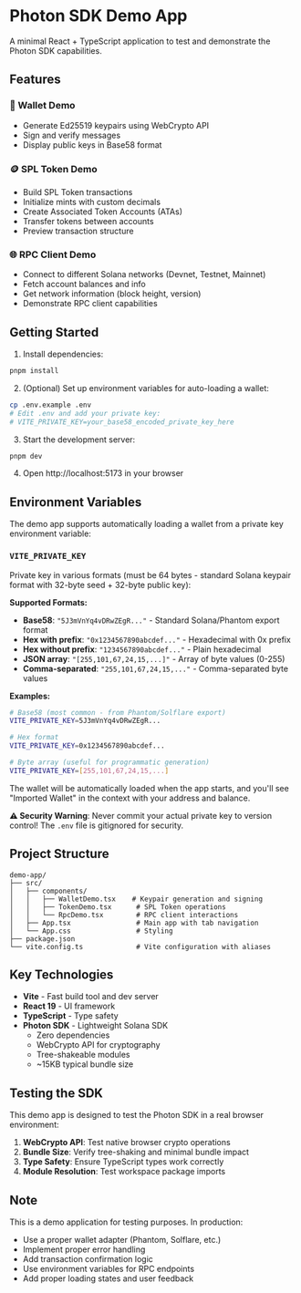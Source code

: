 # Photon SDK Demo App

A minimal React + TypeScript application to test and demonstrate the Photon SDK capabilities.

## Features

### 🔑 Wallet Demo

- Generate Ed25519 keypairs using WebCrypto API
- Sign and verify messages
- Display public keys in Base58 format

### 🪙 SPL Token Demo

- Build SPL Token transactions
- Initialize mints with custom decimals
- Create Associated Token Accounts (ATAs)
- Transfer tokens between accounts
- Preview transaction structure

### 🌐 RPC Client Demo

- Connect to different Solana networks (Devnet, Testnet, Mainnet)
- Fetch account balances and info
- Get network information (block height, version)
- Demonstrate RPC client capabilities

## Getting Started

1. Install dependencies:

```bash
pnpm install
```

2. (Optional) Set up environment variables for auto-loading a wallet:

```bash
cp .env.example .env
# Edit .env and add your private key:
# VITE_PRIVATE_KEY=your_base58_encoded_private_key_here
```

3. Start the development server:

```bash
pnpm dev
```

4. Open http://localhost:5173 in your browser

## Environment Variables

The demo app supports automatically loading a wallet from a private key environment variable:

### `VITE_PRIVATE_KEY`

Private key in various formats (must be 64 bytes - standard Solana keypair format with 32-byte seed + 32-byte public key):

**Supported Formats:**

- **Base58**: `"5J3mVnYq4vDRwZEgR..."` - Standard Solana/Phantom export format
- **Hex with prefix**: `"0x1234567890abcdef..."` - Hexadecimal with 0x prefix
- **Hex without prefix**: `"1234567890abcdef..."` - Plain hexadecimal
- **JSON array**: `"[255,101,67,24,15,...]"` - Array of byte values (0-255)
- **Comma-separated**: `"255,101,67,24,15,..."` - Comma-separated byte values

**Examples:**

```bash
# Base58 (most common - from Phantom/Solflare export)
VITE_PRIVATE_KEY=5J3mVnYq4vDRwZEgR...

# Hex format
VITE_PRIVATE_KEY=0x1234567890abcdef...

# Byte array (useful for programmatic generation)
VITE_PRIVATE_KEY=[255,101,67,24,15,...]
```

The wallet will be automatically loaded when the app starts, and you'll see "Imported Wallet" in the context with your address and balance.

**⚠️ Security Warning**: Never commit your actual private key to version control! The `.env` file is gitignored for security.

## Project Structure

```
demo-app/
├── src/
│   ├── components/
│   │   ├── WalletDemo.tsx    # Keypair generation and signing
│   │   ├── TokenDemo.tsx      # SPL Token operations
│   │   └── RpcDemo.tsx        # RPC client interactions
│   ├── App.tsx                # Main app with tab navigation
│   └── App.css                # Styling
├── package.json
└── vite.config.ts             # Vite configuration with aliases
```

## Key Technologies

- **Vite** - Fast build tool and dev server
- **React 19** - UI framework
- **TypeScript** - Type safety
- **Photon SDK** - Lightweight Solana SDK
  - Zero dependencies
  - WebCrypto API for cryptography
  - Tree-shakeable modules
  - ~15KB typical bundle size

## Testing the SDK

This demo app is designed to test the Photon SDK in a real browser environment:

1. **WebCrypto API**: Test native browser crypto operations
2. **Bundle Size**: Verify tree-shaking and minimal bundle impact
3. **Type Safety**: Ensure TypeScript types work correctly
4. **Module Resolution**: Test workspace package imports

## Note

This is a demo application for testing purposes. In production:

- Use a proper wallet adapter (Phantom, Solflare, etc.)
- Implement proper error handling
- Add transaction confirmation logic
- Use environment variables for RPC endpoints
- Add proper loading states and user feedback
